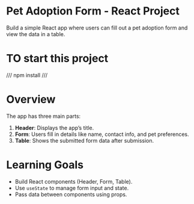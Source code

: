 # Pet Adoption Form - React Project

Build a simple React app where users can fill out a pet adoption form and view the data in a table.

# TO start this project

///
npm install
///

# Overview

The app has three main parts:

1. **Header**: Displays the app’s title.
2. **Form**: Users fill in details like name, contact info, and pet preferences.
3. **Table**: Shows the submitted form data after submission.

# Learning Goals

- Build React components (Header, Form, Table).
- Use `useState` to manage form input and state.
- Pass data between components using props.